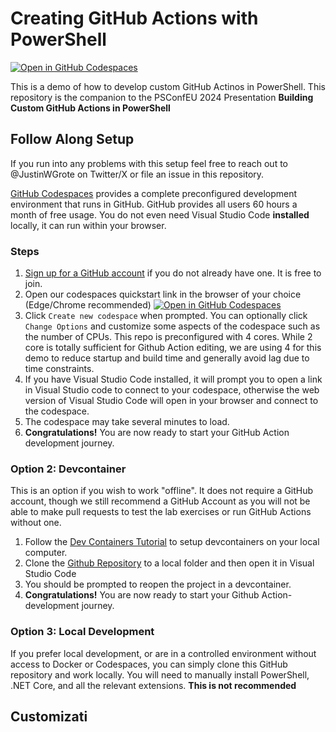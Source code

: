 # Creating GitHub Actions with PowerShell

[![Open in GitHub Codespaces](https://github.com/codespaces/badge.svg)](https://codespaces.new/JustinGrote/PowerShellGithubActions?quickstart=1)

This is a demo of how to develop custom GitHub Actinos in PowerShell. This repository is the companion to the PSConfEU 2024 Presentation **Building Custom GitHub Actions in PowerShell**

## Follow Along Setup

If you run into any problems with this setup feel free to reach out to @JustinWGrote on Twitter/X or file an issue in this repository.

[GitHub Codespaces](https://github.com/features/codespaces) provides a complete preconfigured development environment that runs in GitHub. GitHub provides all users 60 hours a month of free usage. You do not even need Visual Studio Code **installed** locally, it can run within your browser.

### Steps

1. [Sign up for a GitHub account](https://github.com/join) if you do not already have one. It is free to join.
1. Open our codespaces quickstart link in the browser of your choice (Edge/Chrome recommended)
[![Open in GitHub Codespaces](https://github.com/codespaces/badge.svg)](https://codespaces.new/JustinGrote/PowerShellGithubActions?quickstart=1)
1. Click `Create new codespace` when prompted. You can optionally click `Change Options` and customize some aspects of the codespace such as the number of CPUs. This repo is preconfigured with 4 cores. While 2 core is totally sufficient for Github Action editing, we are using 4 for this demo to reduce startup and build time and generally avoid lag due to time constraints.
1. If you have Visual Studio Code installed, it will prompt you to open a link in Visual Studio code to connect to your codespace, otherwise the web version of Visual Studio Code will open in your browser and connect to the codespace.
1. The codespace may take several minutes to load.
1. **Congratulations!** You are now ready to start your GitHub Action development journey.

### Option 2: Devcontainer

This is an option if you wish to work "offline". It does not require a GitHub account, though we still recommend a GitHub Account as you will not be able to make pull requests to test the lab exercises or run GitHub Actions without one.

1. Follow the [Dev Containers Tutorial](https://code.visualstudio.com/docs/devcontainers/tutorial) to setup devcontainers on your local computer.
1. Clone the [Github Repository](https://github.com/JustinGrote/PowerShellGithubActions) to a local folder and then open it in Visual Studio Code
1. You should be prompted to reopen the project in a devcontainer.
1. **Congratulations!** You are now ready to start your Github Action- development journey.

### Option 3: Local Development

If you prefer local development, or are in a controlled environment without access to Docker or Codespaces, you can simply clone this GitHub repository and work locally. You will need to manually install PowerShell, .NET Core, and all the relevant extensions. **This is not recommended**

## Customizati
